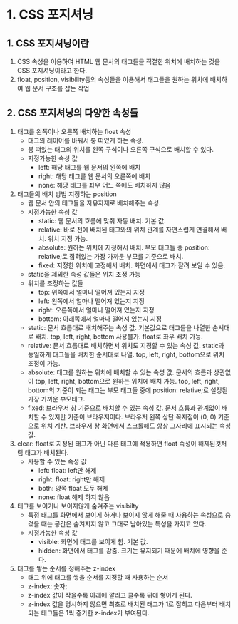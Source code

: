 # 1. CSS 포지셔닝
## 1. CSS 포지셔닝이란
1. CSS 속성을 이용하여 HTML 웹 문서의 태그들을 적절한 위치에 배치하는 것을 CSS 포지셔닝이라고 한다.
2. float, position, visibility등의 속성들을 이용해서 태그들을 원하는 위치에 배치하여 웹 문서 구조를 잡는 작업

## 2. CSS 포지셔닝의 다양한 속성들
1. 태그를 왼쪽이나 오른쪽 배치하는 float 속성
    - 태그의 레이어를 바꿔서 붕 떠있게 하는 속성.
    - 붕 떠있는 태그의 위치를 왼쪽 구석이나 오른쪽 구석으로 배치할 수 있다.
    - 지정가능한 속성 값
        - left: 해당 태그를 웹 문서의 왼쪽에 배치
        - right: 해당 태그를 웹 문서의 오른쪽에 배치
        - none: 해당 태그를 좌우 어느 쪽에도 배치하지 않음
2. 태그들의 배치 방법 지정하는 position
    - 웹 문서 안의 태그들을 자유자재로 배치해주는 속성. 
    - 지정가능한 속성 값
        - static: 웹 문서의 흐름에 맞춰 자동 배치. 기본 값.
        - relative: 바로 전에 배치된 태그와의 위치 관계를 자연스럽게 연결해서 배치. 위치 지정 가능.
        - absolute: 원하는 위치에 지정해서 배치. 부모 태그들 중 position: relative;로 잡혀있는 가장 가까운 부모를 기준으로 배치.
        - fixed: 지정한 위치에 고정해서 배치. 화면에서 태그가 잘려 보일 수 있음.
    - static을 제외한 속성 값들은 위치 조정 가능
    - 위치를 조정하는 값들
        - top: 위쪽에서 얼마나 떨어져 있는지 지정
        - left: 왼쪽에서 얼마나 떨어져 있는지 지정
        - right: 오른쪽에서 얼마나 떨어져 있는지 지정
        - bottom: 아래쪽에서 얼마나 떨어져 있는지 지정
    - static: 문서 흐름대로 배치해주는 속성 값. 기본값으로 태그들을 나열한 순서대로 배치. top, left, right, bottom 사용불가. float로 좌우 배치 가능.
    - relative: 문서 흐름대로 배치하면서 위치도 지정할 수 있는 속성 값. static과 동일하게 태그들을 배치한 순서대로 나열. top, left, right, bottom으로 위치 조정이 가능.
    - absolute: 태그를 원하는 위치에 배치할 수 있는 속성 값. 문서의 흐름과 상관없이 top, left, right, bottom으로 원하는 위치에 배치 가능. top, left, right, bottom의 기준이 되는 태그는 부모 태그들 중에 position: relative;로 설정된 가장 가까운 부모태그.
    - fixed: 브라우저 창 기준으로 배치할 수 있는 속성 값. 문서 흐름과 관계없이 배치할 수 있지만 기준이 브라우저이다. 브라우저 왼쪽 상단 꼭지점이 (0, 0) 기준으로 위치 계산. 브라우저 창 화면에서 스크롤해도 항상 그자리에 표시되는 속성 값.
3. clear: float로 지정된 태그가 아닌 다른 태그에 적용하면 float 속성이 해제된것처럼 태그가 배치된다.
    - 사용할 수 있는 속성 값
        - left: float: left만 해제
        - right: float: right만 해제
        - both: 양쪽 float 모두 해제
        - none: float 해제 하지 않음
4. 태그를 보이거나 보이지않게 숨겨주는 visibilty
    - 특정 태그를 화면에서 보이게 하거나 보이지 않게 해줄 때 사용하는 속성으로 숨겼을 때는 공간은 숨겨지지 않고 그대로 남아있는 특성을 가지고 있다.
    - 지정가능한 속성 값
        - visible: 화면에 태그를 보이게 함. 기본 값.
        - hidden: 화면에서 태그를 감춤. 크기는 유지되기 때문에 배치에 영향을 준다.
5. 태그를 쌓는 순서를 정해주는 z-index
    - 태그 위에 태그를 쌓을 순서를 지정할 때 사용하는 순서
    - z-index: 숫자;
    - z-index 값이 작을수록 아래에 깔리고 클수록 위에 쌓이게 된다.
    - z-index 값을 명시하지 않으면 최초로 배치된 태그가 1로 잡히고 다음부터 배치되는 태그들은 1씩 증가한 z-index가 부여된다.